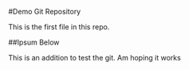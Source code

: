 #Demo Git Repository

This is the first file in this repo.

##Ipsum Below

This is an addition to test the git. Am hoping it works

